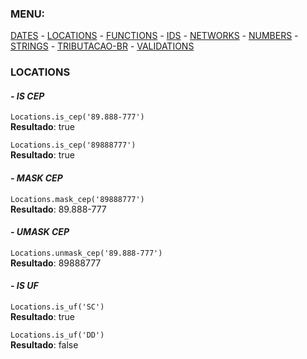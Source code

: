 ### MENU:
[DATES](https://github.com/maviniciuus/js-helpers/blob/master/doc/DATES.md) *-* [LOCATIONS](https://github.com/maviniciuus/js-helpers/blob/master/doc/LOCATIONS.md) *-* [FUNCTIONS](https://github.com/maviniciuus/js-helpers/blob/master/doc/FUNCTIONS.md) *-* [IDS](https://github.com/maviniciuus/js-helpers/blob/master/doc/IDS.md) *-* [NETWORKS](https://github.com/maviniciuus/js-helpers/blob/master/doc/NETWORKS.md) *-* [NUMBERS](https://github.com/maviniciuus/js-helpers/blob/master/doc/NUMBERS.md) *-* [STRINGS](https://github.com/maviniciuus/js-helpers/blob/master/doc/STRINGS.md) *-* [TRIBUTACAO-BR](https://github.com/maviniciuus/js-helpers/blob/master/doc/TRIBUTACAO-BR.md) *-* [VALIDATIONS](https://github.com/maviniciuus/js-helpers/blob/master/doc/VALIDATIONS.md)

### LOCATIONS

#### *- IS CEP*

`Locations.is_cep('89.888-777')`  
**Resultado**: true  

`Locations.is_cep('89888777')`  
**Resultado**: true  

#### *- MASK CEP*

`Locations.mask_cep('89888777')`  
**Resultado**: 89.888-777

#### *- UMASK CEP*

`Locations.unmask_cep('89.888-777')`  
**Resultado**: 89888777

#### *- IS UF*

`Locations.is_uf('SC')`  
**Resultado**: true

`Locations.is_uf('DD')`  
**Resultado**: false

